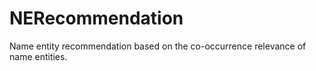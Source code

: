 NERecommendation
================
Name entity recommendation based on the co-occurrence relevance of name entities.

